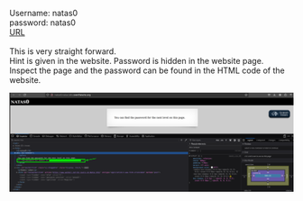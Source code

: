 Username: natas0 <br>
password: natas0 <br>
[URL](http://natas0.natas.labs.overthewire.org) <br>
<br>
This is very straight forward. <br>
Hint is given in the website. Password is hidden in the website page. <br>
Inspect the page and the password can be found in the HTML code of the website. <br>

![level0](https://github.com/Johnchauyu/NatasOverTheWire-writeup/blob/main/Screenshots/nataslevel0.png)
